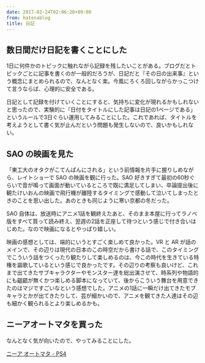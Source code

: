 ```yaml
---
date: 2017-02-24T02:06:20+09:00
from: hatenablog
title: 日記
---
```

## 数日間だけ日記を書くことにした

1日に何件かのトピックに触れながら記録を残したいことがある。ブログだとトピックごとに記事を書くのが一般的だろうが、日記だと『その日の出来事』という概念にまとめられるので、なんとなく楽。今風にろくろ回しながらかっこつけて言うならば、心理的に安全である。

日記として記録を付けていくことにすると、気持ちに変化が現れるかもしれないと思ったので、実験的に『日付をタイトルにした記事は日記の1ページである」というルールで3日ぐらい運用してみることにした。これであれば、タイトルを考えようとして書く気が止んだという問題も発生しないので、良いかもしれない。

## SAO の映画を見た

「東工大のオタクがこてんぱんにされる」という前情報を片手に握りしめながら、レイトショーで SAO の映画を観に行った。SAO 好きすぎて最初の60秒ぐらいで音が鳴って画面が動いているところで既に満足してしまい、卒論提出後に観たけいおんの映画で飛行機が離陸するタイミングで感動して泣いてしまったときのことを思い出した。あのときも同じように寒い京都の冬だった。

SAO 自体は、放送時にアニメ1話を観終えたあと、そのまま本屋に行ってラノベ版をすべて買って読み終え、翌週の2話を正座して待つという感じで付き合いはじめた。なので映画になるとやっぱり嬉しい。

映画の感想としては、端的にいうとすごく楽しめて良かった。VR と AR が話のメインで、その辺りは現代の日本のこの時空だから書ける話で、このタイミングでこういう話をつくったり観たりして楽しめるのは、今この時代を生きている特権を謳歌しているという感じで良かったです。その辺りの考察も良いけど、これまで出てきたサブキャラクターやモンスター達を総出演させて、時系列や物語的にも齟齬が無くかつ楽しめる脚本になっていて、後からこういう舞台を用意できたのはマジですごいなという感想でした。アニメの1話に一瞬だけ出てきたモブキャラとかが出てきたりして、芸が細かいので、アニメを観てきた人達はその辺も細かく観られるとより楽しめるかも。

## ニーアオートマタを買った

なんとなく気が向いたので、やってみることにした。

[ニーア オートマタ - PS4](https://www.amazon.co.jp/dp/B01LYS572Y)